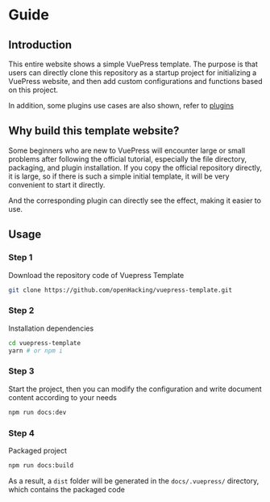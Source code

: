 # Guide

## Introduction
This entire website shows a simple VuePress template. The purpose is that users can directly clone this repository as a startup project for initializing a VuePress website, and then add custom configurations and functions based on this project.

In addition, some plugins use cases are also shown, refer to [plugins](./plugin)

## Why build this template website?
Some beginners who are new to VuePress will encounter large or small problems after following the official tutorial, especially the file directory, packaging, and plugin installation. If you copy the official repository directly, it is large, so if there is such a simple initial template, it will be very convenient to start it directly.

And the corresponding plugin can directly see the effect, making it easier to use.

## Usage

### Step 1

Download the repository code of Vuepress Template
```sh
git clone https://github.com/openHacking/vuepress-template.git
```

### Step 2
Installation dependencies
```sh
cd vuepress-template
yarn # or npm i
```

### Step 3
Start the project, then you can modify the configuration and write document content according to your needs
```sh
npm run docs:dev
```

### Step 4
Packaged project
```sh
npm run docs:build
```
As a result, a `dist` folder will be generated in the `docs/.vuepress/` directory, which contains the packaged code
